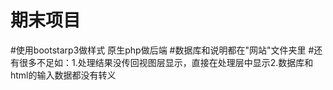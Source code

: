 # 期末项目
#使用bootstarp3做样式 原生php做后端
#数据库和说明都在"网站"文件夹里
#还有很多不足如：1.处理结果没传回视图层显示，直接在处理层中显示2.数据库和html的输入数据都没有转义
